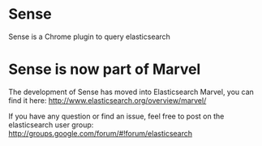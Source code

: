 Sense
====
Sense is a Chrome plugin to query elasticsearch

Sense is now part of Marvel
=====

The development of Sense has moved into Elasticsearch Marvel, you can find it here: http://www.elasticsearch.org/overview/marvel/

If you have any question or find an issue, feel free to post on the elasticsearch user group: http://groups.google.com/forum/#!forum/elasticsearch


